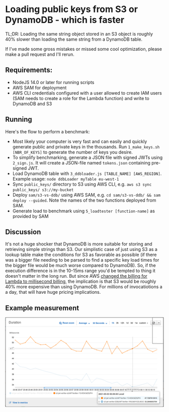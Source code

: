 # Loading public keys from S3 or DynamoDB - which is faster

TL;DR: Loading the same string object stored in an S3 object is roughly 40% slower than loading the same string from a DynamoDB table.

If I've made some gross mistakes or missed some cool optimization, please make a pull request and I'll rerun.

## Requirements:
* NodeJS 14.0 or later for running scripts
* AWS SAM for deployment
* AWS CLI credentials configured with a user allowed to create IAM users (SAM needs to create a role for the Lambda function) and write to DynamoDB and S3

## Running

Here's the flow to perform a benchmark:

* Most likely your computer is very fast and can easily and quickly generate public and private keys in the thousands. Run `1_make_keys.sh [NBR_OF_KEYS]` to generate the number of keys you desire.
* To simplify benchmarking, generate a JSON file with signed JWTs using `2_sign.js`. It will create a JSON-file named `tokens.json` containing pre-signed JWT.
* Load DynamoDB table with `3_ddbloader.js [TABLE_NAME] [AWS_REGION]`. Example usage: `node ddbLoader myTable eu-west-1`
* Sync `public_keys/` directory to S3 using AWS CLI, e.g. `aws s3 sync public_keys/ s3://my-bucket`
* Deploy `sam/s3-vs-ddb/` using AWS SAM, e.g. `cd sam/s3-vs-ddb/ && sam deploy --guided`. Note the names of the two functions deployed from SAM.
* Generate load to benchmark using `5_loadtester [function-name]` as provided by SAM


## Discussion

It's not a huge shocker that DynamoDB is more suitable for storing and retrieving simple strings than S3. Our simplistic case of just using S3 as a lookup table make the conditions for S3 as favorable as possible (if there was a bigger file needing to be parsed to find a specific key load times for the bigger file would be much worse compared to DynamoDB). So, if the execution difference is in the 10-15ms range you'd be tempted to thing it doesn't matter in the long run. But since AWS [changed the billing for Lambda to millisecond billing](https://aws.amazon.com/blogs/aws/new-for-aws-lambda-1ms-billing-granularity-adds-cost-savings/), the implication is that S3 would be roughly 40% more expensive than using DynamoDB. For millions of invocatiotions a a day, that will have huge pricing implications.

## Example measurement

![Cloudwatch graph](example_measurement.png)